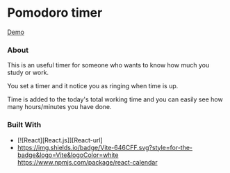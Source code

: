 # Pomodoro timer 
[Demo](https://ayumi-ayumi.github.io/Pomodoro-advanced/)

### About
This is an useful timer for someone who wants to know how much you study or work.

You set a timer and it notice you as ringing when time is up.

Time is added to the today's total working time and you can easily see how many hours/minutes you have done.

### Built With
* [![React][React.js]][React-url]
* https://img.shields.io/badge/Vite-646CFF.svg?style=for-the-badge&logo=Vite&logoColor=white
https://www.npmjs.com/package/react-calendar
